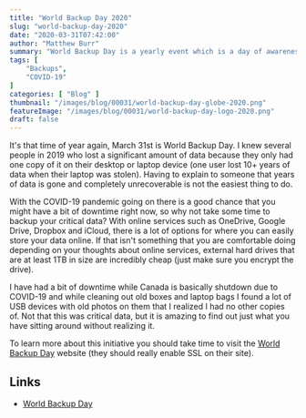 ```yaml
---
title: "World Backup Day 2020"
slug: "world-backup-day-2020"
date: "2020-03-31T07:42:00"
author: "Matthew Burr"
summary: "World Backup Day is a yearly event which is a day of awareness for people to learn about the importance of regular backups."
tags: [
    "Backups",
    "COVID-19"
]
categories: [ "Blog" ]
thumbnail: "/images/blog/00031/world-backup-day-globe-2020.png"
featureImage: "/images/blog/00031/world-backup-day-logo-2020.png"
draft: false
---
```


It's that time of year again, March 31st is World Backup Day. I knew several people in 2019 who lost a significant amount of data because they only had one copy of it on their desktop or laptop device (one user lost 10+ years of data when their laptop was stolen). Having to explain to someone that years of data is gone and completely unrecoverable is not the easiest thing to do.

With the COVID-19 pandemic going on there is a good chance that you might have a bit of downtime right now, so why not take some time to backup your critical data? With online services such as OneDrive, Google Drive, Dropbox and iCloud, there is a lot of options for where you can easily store your data online. If that isn't something that you are comfortable doing depending on your thoughts about online services, external hard drives that are at least 1TB in size are incredibly cheap (just make sure you encrypt the drive).

I have had a bit of downtime while Canada is basically shutdown due to COVID-19 and while cleaning out old boxes and laptop bags I found a lot of USB devices with old photos on them that I realized I had no other copies of. Not that this was critical data, but it is amazing to find out just what you have sitting around without realizing it.

To learn more about this initiative you should take time to visit the [World Backup Day](http://www.worldbackupday.com/) website (they should really enable SSL on their site).

## Links ##

* [World Backup Day](https://www.worldbackupday.com/)
